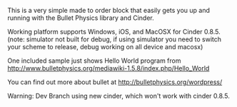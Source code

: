 This is a very simple made to order block that easily gets you up and running with the Bullet Physics library and Cinder.

Working platform supports Windows, iOS, and MacOSX for Cinder 0.8.5. (note: simulator not built for debug, if using simulator you need to switch your scheme to release, debug working on all device and macosx)

One included sample just shows Hello World program from http://www.bulletphysics.org/mediawiki-1.5.8/index.php/Hello_World

You can find out more about bullet at http://bulletphysics.org/wordpress/

Warning: Dev Branch using new cinder, which won't work with cinder 0.8.5.
